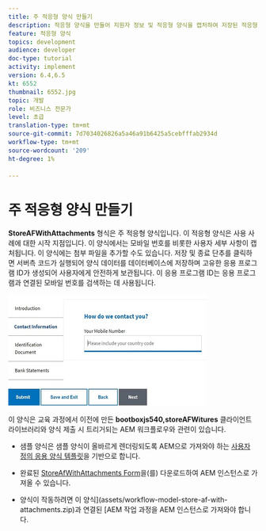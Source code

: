 ```yaml
---
title: 주 적응형 양식 만들기
description: 적응형 양식을 만들어 지원자 정보 및 적응형 양식을 캡처하여 저장된 적응형 양식을 검색합니다.
feature: 적응형 양식
topics: development
audience: developer
doc-type: tutorial
activity: implement
version: 6.4,6.5
kt: 6552
thumbnail: 6552.jpg
topic: 개발
role: 비즈니스 전문가
level: 초급
translation-type: tm+mt
source-git-commit: 7d7034026826a5a46a91b6425a5cebfffab2934d
workflow-type: tm+mt
source-wordcount: '209'
ht-degree: 1%

---
```



# 주 적응형 양식 만들기

**StoreAFWithAttachments** 형식은 주 적응형 양식입니다. 이 적응형 양식은 사용 사례에 대한 시작 지점입니다. 이 양식에서는 모바일 번호를 비롯한 사용자 세부 사항이 캡처됩니다. 이 양식에는 첨부 파일을 추가할 수도 있습니다. 저장 및 종료 단추를 클릭하면 서버측 코드가 실행되어 양식 데이터를 데이터베이스에 저장하며 고유한 응용 프로그램 ID가 생성되어 사용자에게 안전하게 보관됩니다. 이 응용 프로그램 ID는 응용 프로그램과 연결된 모바일 번호를 검색하는 데 사용됩니다.

![기본 애플리케이션 양식](assets/6552.JPG)

이 양식은 교육 과정에서 이전에 만든 **bootboxjs540,storeAFWitures** 클라이언트 라이브러리와 양식 제출 시 트리거되는 AEM 워크플로우와 관련이 있습니다.


* 샘플 양식은 샘플 양식이 올바르게 렌더링되도록 AEM으로 가져와야 하는 [사용자 정의 응용 양식 템플릿](assets/custom-template-with-page-component.zip)을 기반으로 합니다.

* 완료된 [StoreAfWithAttachments Form](assets/store-af-with-attachments-form.zip)을(를) 다운로드하여 AEM 인스턴스로 가져올 수 있습니다.

* 양식이 작동하려면 이 양식](assets/workflow-model-store-af-with-attachments.zip)과 연결된 [AEM 작업 과정을 AEM 인스턴스로 가져와야 합니다.



